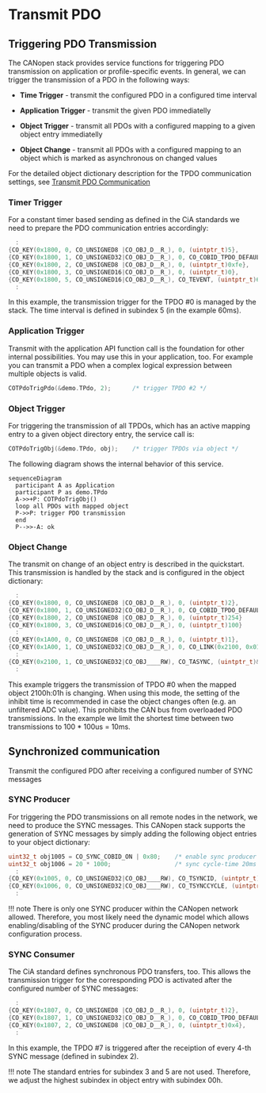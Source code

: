 # Transmit PDO

## Triggering PDO Transmission

The CANopen stack provides service functions for triggering PDO transmission on application or profile-specific events. In general, we can trigger the transmission of a PDO in the following ways:


- **Time Trigger** - transmit the configured PDO in a configured time interval

- **Application Trigger** - transmit the given PDO immediatelly

- **Object Trigger** - transmit all PDOs with a configured mapping to a given object entry immediatelly

- **Object Change** - transmit all PDOs with a configured mapping to an object which is marked as asynchronous on changed values

For the detailed object dictionary description for the TPDO communication settings, see [Transmit PDO Communication][1]


### Timer Trigger

For a constant timer based sending as defined in the CiA standards we need to prepare the PDO communication entries accordingly:

```c
  :
{CO_KEY(0x1800, 0, CO_UNSIGNED8 |CO_OBJ_D__R_), 0, (uintptr_t)5},
{CO_KEY(0x1800, 1, CO_UNSIGNED32|CO_OBJ_D__R_), 0, CO_COBID_TPDO_DEFAULT(0)},
{CO_KEY(0x1800, 2, CO_UNSIGNED8 |CO_OBJ_D__R_), 0, (uintptr_t)0xfe},
{CO_KEY(0x1800, 3, CO_UNSIGNED16|CO_OBJ_D__R_), 0, (uintptr_t)0},
{CO_KEY(0x1800, 5, CO_UNSIGNED16|CO_OBJ_D__R_), CO_TEVENT, (uintptr_t)60},
  :
```

In this example, the transmission trigger for the TPDO #0 is managed by the stack. The time interval is defined in subindex 5 (in the example 60ms).

### Application Trigger

Transmit with the application API function call is the foundation for other internal possibilities. You may use this in your application, too. For example you can transmit a PDO when a complex logical expression between multiple objects is valid.

```c
COTPdoTrigPdo(&demo.TPdo, 2);      /* trigger TPDO #2 */
```

### Object Trigger

For triggering the transmission of all TPDOs, which has an active mapping entry to a given object directory entry, the service call is:

```c
COTPdoTrigObj(&demo.TPdo, obj);    /* trigger TPDOs via object */
```

The following diagram shows the internal behavior of this service.

```mermaid
sequenceDiagram
  participant A as Application
  participant P as demo.TPdo
  A->>+P: COTPdoTrigObj()
  loop all PDOs with mapped object
  P->>P: trigger PDO transmission
  end
  P-->>-A: ok
```

### Object Change

The transmit on change of an object entry is described in the quickstart. This transmission is handled by the stack and is configured in the object dictionary:

```c
  :
{CO_KEY(0x1800, 0, CO_UNSIGNED8 |CO_OBJ_D__R_), 0, (uintptr_t)2},
{CO_KEY(0x1800, 1, CO_UNSIGNED32|CO_OBJ_D__R_), 0, CO_COBID_TPDO_DEFAULT(0)},
{CO_KEY(0x1800, 2, CO_UNSIGNED8 |CO_OBJ_D__R_), 0, (uintptr_t)254}
{CO_KEY(0x1800, 3, CO_UNSIGNED16|CO_OBJ_D__R_), 0, (uintptr_t)100}
  :
{CO_KEY(0x1A00, 0, CO_UNSIGNED8 |CO_OBJ_D__R_), 0, (uintptr_t)1},
{CO_KEY(0x1A00, 1, CO_UNSIGNED32|CO_OBJ_D__R_), 0, CO_LINK(0x2100, 0x01, 32)},
  :
{CO_KEY(0x2100, 1, CO_UNSIGNED32|CO_OBJ____RW), CO_TASYNC, (uintptr_t)&MyValue},
  :
```

This example triggers the transmission of TPDO #0 when the mapped object 2100h:01h is changing. When using this mode, the setting of the inhibit time is recommended in case the object changes often (e.g. an unfiltered ADC value). This prohibits the CAN bus from overloaded PDO transmissions. In the example we limit the shortest time between two transmissions to 100 * 100us = 10ms.


## Synchronized communication

Transmit the configured PDO after receiving a configured number of SYNC messages

### SYNC Producer

For triggering the PDO transmissions on all remote nodes in the network, we need to produce the SYNC messages. This CANopen stack supports the generation of SYNC messages by simply adding the following object entries to your object dictionary:

```c
uint32_t obj1005 = CO_SYNC_COBID_ON | 0x80;    /* enable sync producer       */
uint32_t obj1006 = 20 * 1000;                  /* sync cycle-time 20ms in us */
  :
{CO_KEY(0x1005, 0, CO_UNSIGNED32|CO_OBJ____RW), CO_TSYNCID, (uintptr_t)(&obj1005)},
{CO_KEY(0x1006, 0, CO_UNSIGNED32|CO_OBJ____RW), CO_TSYNCCYCLE, (uintptr_t)(&obj1006)},
  :
```

!!! note
    There is only one SYNC producer within the CANopen network allowed. Therefore, you most likely need the dynamic model which allows enabling/disabling of the SYNC producer during the CANopen network configuration process.


### SYNC Consumer

The CiA standard defines synchronous PDO transfers, too. This allows the transmission trigger for the corresponding PDO is activated after the configured number of SYNC messages:

```c
  :
{CO_KEY(0x1807, 0, CO_UNSIGNED8 |CO_OBJ_D__R_), 0, (uintptr_t)2},
{CO_KEY(0x1807, 1, CO_UNSIGNED32|CO_OBJ_D__R_), 0, CO_COBID_TPDO_DEFAULT(0)},
{CO_KEY(0x1807, 2, CO_UNSIGNED8 |CO_OBJ_D__R_), 0, (uintptr_t)0x4},
  :
```

In this example, the TPDO #7 is triggered after the receiption of every 4-th SYNC message (defined in subindex 2).

!!! note
    The standard entries for subindex 3 and 5 are not used. Therefore, we adjust the highest subindex in object entry with subindex 00h.


[1]: /usage/configuration#transmit-pdo-communication
